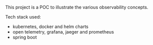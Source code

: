 This project is a POC to illustrate the various observability concepts.

Tech stack used:
- kubernetes, docker and helm charts
- open telemetry, grafana, jaeger and prometheus
- spring boot
